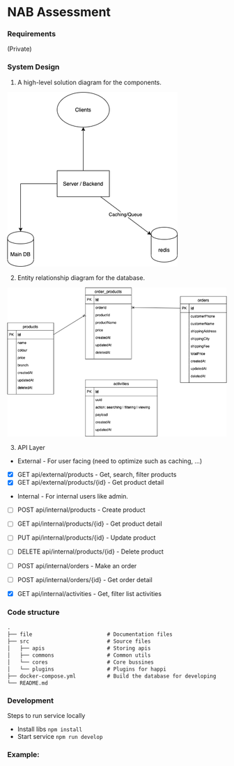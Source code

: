 # NAB Assessment

### Requirements
(Private)

### System Design
1. A high-level solution diagram for the components.

![High-level solution diagram](./files/high-level_solution.png)

2. Entity relationship diagram for the database.

![Entity relationship diagram](./files/database.png)

3. API Layer

* External - For user facing (need to optimize such as caching, ...)
- [x] GET api/external/products - Get, search, filter products
- [x] GET api/external/products/{id} - Get product detail

* Internal - For internal users like admin.
- [ ] POST api/internal/products - Create product
- [ ] GET api/internal/products/{id} - Get product detail
- [ ] PUT api/internal/products/{id} - Update product
- [ ] DELETE api/internal/products/{id} - Delete product
- [ ] POST api/internal/orders - Make an order
- [ ] POST api/internal/orders/{id} - Get order detail
- [x] GET api/internal/activities - Get, filter list activities


### Code structure
    .
    ├── file                        # Documentation files
    ├── src                         # Source files
    │   ├── apis                    # Storing apis
    │   ├── commons                 # Common utils
    │   └── cores                   # Core bussines
    │   └── plugins                 # Plugins for happi
    ├── docker-compose.yml          # Build the database for developing
    └── README.md

### Development
Steps to run service locally
- Install libs `npm install`
- Start service `npm run develop`

### Example:

